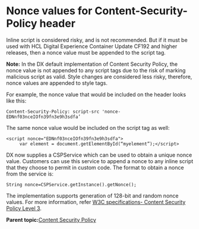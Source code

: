 # Nonce values for Content-Security-Policy header

Inline script is considered risky, and is not recommended. But if it must be used with HCL Digital Experience Container Update CF192 and higher releases, then a nonce value must be appended to the script tag.

**Note:** In the DX default implementation of Content Security Policy, the nonce value is not appended to any script tags due to the risk of marking malicious script as valid. Style changes are considered less risky, therefore, nonce values are appended to style tags.

For example, the nonce value that would be included on the header looks like this:

```
Content-Security-Policy: script-src 'nonce-EDNnf03nceIOfn39fn3e9h3sdfa’
```

The same nonce value would be included on the script tag as well:

```
<script nonce="EDNnf03nceIOfn39fn3e9h3sdfa">
     var element = document.getElementById(“myelement”);</script>
```

DX now supplies a CSPService which can be used to obtain a unique nonce value. Customers can use this service to append a nonce to any inline script that they choose to permit in custom code. The format to obtain a nonce from the service is:

```
String nonce=CSPService.getInstance().getNonce();
```

The implementation supports generation of 128-bit and random nonce values. For more information, refer [W3C specifications- Content Security Policy Level 3](https://w3c.github.io/webappsec-csp/#security-nonces).

**Parent topic:**[Content Security Policy](../security/content_security_policy.md)

